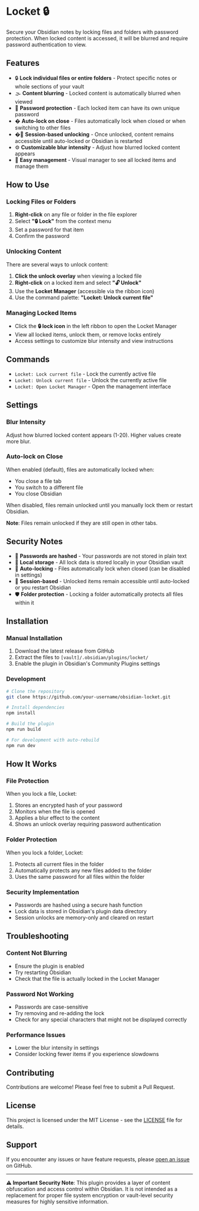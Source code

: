 # Locket 🔒

Secure your Obsidian notes by locking files and folders with password protection. When locked content is accessed, it will be blurred and require password authentication to view.

## Features

- 🔒 **Lock individual files or entire folders** - Protect specific notes or whole sections of your vault
- 🌫️ **Content blurring** - Locked content is automatically blurred when viewed
- 🔐 **Password protection** - Each locked item can have its own unique password
- � **Auto-lock on close** - Files automatically lock when closed or when switching to other files
- �📱 **Session-based unlocking** - Once unlocked, content remains accessible until auto-locked or Obsidian is restarted
- ⚙️ **Customizable blur intensity** - Adjust how blurred locked content appears
- 🎯 **Easy management** - Visual manager to see all locked items and manage them

## How to Use

### Locking Files or Folders

1. **Right-click** on any file or folder in the file explorer
2. Select **"🔒 Lock"** from the context menu
3. Set a password for that item
4. Confirm the password

### Unlocking Content

There are several ways to unlock content:

1. **Click the unlock overlay** when viewing a locked file
2. **Right-click** on a locked item and select **"🔓 Unlock"**
3. Use the **Locket Manager** (accessible via the ribbon icon)
4. Use the command palette: **"Locket: Unlock current file"**

### Managing Locked Items

- Click the **🔒 lock icon** in the left ribbon to open the Locket Manager
- View all locked items, unlock them, or remove locks entirely
- Access settings to customize blur intensity and view instructions

## Commands

- `Locket: Lock current file` - Lock the currently active file
- `Locket: Unlock current file` - Unlock the currently active file
- `Locket: Open Locket Manager` - Open the management interface

## Settings

### Blur Intensity
Adjust how blurred locked content appears (1-20). Higher values create more blur.

### Auto-lock on Close
When enabled (default), files are automatically locked when:
- You close a file tab
- You switch to a different file
- You close Obsidian

When disabled, files remain unlocked until you manually lock them or restart Obsidian.

**Note**: Files remain unlocked if they are still open in other tabs.

## Security Notes

- 🔑 **Passwords are hashed** - Your passwords are not stored in plain text
- 💾 **Local storage** - All lock data is stored locally in your Obsidian vault
- 🔄 **Auto-locking** - Files automatically lock when closed (can be disabled in settings)
- 📱 **Session-based** - Unlocked items remain accessible until auto-locked or you restart Obsidian
- 🛡️ **Folder protection** - Locking a folder automatically protects all files within it

## Installation

### Manual Installation

1. Download the latest release from GitHub
2. Extract the files to `[vault]/.obsidian/plugins/locket/`
3. Enable the plugin in Obsidian's Community Plugins settings

### Development

```bash
# Clone the repository
git clone https://github.com/your-username/obsidian-locket.git

# Install dependencies
npm install

# Build the plugin
npm run build

# For development with auto-rebuild
npm run dev
```

## How It Works

### File Protection
When you lock a file, Locket:
1. Stores an encrypted hash of your password
2. Monitors when the file is opened
3. Applies a blur effect to the content
4. Shows an unlock overlay requiring password authentication

### Folder Protection
When you lock a folder, Locket:
1. Protects all current files in the folder
2. Automatically protects any new files added to the folder
3. Uses the same password for all files within the folder

### Security Implementation
- Passwords are hashed using a secure hash function
- Lock data is stored in Obsidian's plugin data directory
- Session unlocks are memory-only and cleared on restart

## Troubleshooting

### Content Not Blurring
- Ensure the plugin is enabled
- Try restarting Obsidian
- Check that the file is actually locked in the Locket Manager

### Password Not Working
- Passwords are case-sensitive
- Try removing and re-adding the lock
- Check for any special characters that might not be displayed correctly

### Performance Issues
- Lower the blur intensity in settings
- Consider locking fewer items if you experience slowdowns

## Contributing

Contributions are welcome! Please feel free to submit a Pull Request.

## License

This project is licensed under the MIT License - see the [LICENSE](LICENSE) file for details.

## Support

If you encounter any issues or have feature requests, please [open an issue](https://github.com/your-username/obsidian-locket/issues) on GitHub.

---

**⚠️ Important Security Note**: This plugin provides a layer of content obfuscation and access control within Obsidian. It is not intended as a replacement for proper file system encryption or vault-level security measures for highly sensitive information.
